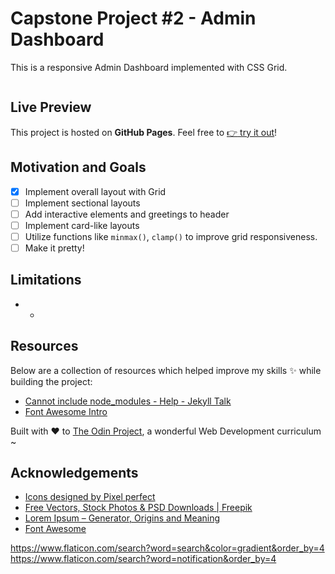 # Capstone Project #2 - Admin Dashboard

This is a responsive Admin Dashboard implemented with CSS Grid.

![]()

## Live Preview

This project is hosted on **GitHub Pages**. Feel free to [:point_right: try it out]()!

## Motivation and Goals

- [x] Implement overall layout with Grid
- [ ] Implement sectional layouts
- [ ] Add interactive elements and greetings to header
- [ ] Implement card-like layouts
- [ ] Utilize functions like `minmax()`, `clamp()` to improve grid responsiveness.
- [ ] Make it pretty!

## Limitations

- -

## Resources

Below are a collection of resources which helped improve my skills :sparkles: while building the project:

- [Cannot include node_modules - Help - Jekyll Talk](https://talk.jekyllrb.com/t/cannot-include-node-modules/3975/5)
- [Font Awesome Intro](https://www.w3schools.com/icons/fontawesome_icons_intro.asp)

Built with :heart: to [The Odin Project](https://www.theodinproject.com/), a wonderful Web Development curriculum ~

## Acknowledgements

- [Icons designed by Pixel perfect](https://www.flaticon.com/authors/pixel-perfect)
- [Free Vectors, Stock Photos & PSD Downloads | Freepik](https://www.freepik.com/)
- [Lorem Ipsum – Generator, Origins and Meaning](https://loremipsum.io/)
- [Font Awesome](https://fontawesome.com/)

https://www.flaticon.com/search?word=search&color=gradient&order_by=4
https://www.flaticon.com/search?word=notification&order_by=4

